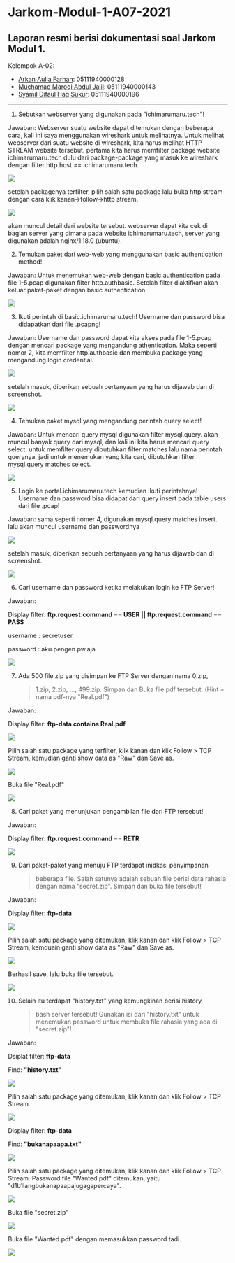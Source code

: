 # Jarkom-Modul-1-A07-2021
Laporan resmi berisi dokumentasi soal Jarkom Modul 1.
---
Kelompok A-02:
- [Arkan Aulia Farhan](): 05111940000128
- [Muchamad Maroqi Abdul Jalil](https://github.com/maroqijalil): 05111940000143
- [Syamil Difaul Haq Sukur](https://github.com/Syamil28): 05111940000196
---

1.	Sebutkan webserver yang digunakan pada "ichimarumaru.tech"!

Jawaban: 
Webserver suatu website dapat ditemukan dengan beberapa cara, kali ini saya menggunakan wireshark untuk melihatnya. Untuk melihat webserver dari suatu website di wireshark, kita harus melihat HTTP STREAM website tersebut. pertama kita harus memfilter package website ichimarumaru.tech dulu dari package-package yang masuk ke wireshark dengan filter http.host == ichimarumaru.tech. 

![](./images/Picture1.png)

setelah packagenya terfilter, pilih salah satu package lalu buka http stream dengan cara klik kanan->follow->http stream. 

![](./images/Picture2.png)

akan muncul detail dari website tersebut. webserver dapat kita cek di bagian server yang dimana pada website ichimarumaru.tech, server yang digunakan adalah nginx/1.18.0 (ubuntu).


2.	Temukan paket dari web-web yang menggunakan basic authentication method!

Jawaban: 
Untuk menemukan web-web dengan basic authentication pada file 1-5.pcap digunakan filter http.authbasic. Setelah filter diaktifkan akan keluar paket-paket dengan basic authentication

![](./images/Picture3.png)


3.	Ikuti perintah di basic.ichimarumaru.tech! Username dan password bisa didapatkan dari file .pcapng!

Jawaban: 
Username dan password dapat kita akses pada file 1-5.pcap dengan mencari package yang mengandung athentication. Maka seperti nomor 2, kita memfilter http.authbasic dan membuka package yang mengandung login credential.

![](./images/Picture4.png)

setelah masuk, diberikan sebuah pertanyaan yang harus dijawab dan di screenshot.

![](./images/Picture5.png)


4.	Temukan paket mysql yang mengandung perintah query select!

Jawaban: 
Untuk mencari query mysql digunakan filter mysql.query. akan muncul banyak query dari mysql, dan kali ini kita harus mencari query select. untuk memfilter query dibutuhkan filter matches lalu nama perintah querynya. jadi untuk menemukan yang kita cari, dibutuhkan filter mysql.query matches select.

![](./images/Picture6.png)
 

5.	Login ke portal.ichimarumaru.tech kemudian ikuti perintahnya! Username dan password bisa didapat dari query insert pada table users dari file .pcap!

Jawaban: 
sama seperti nomer 4, digunakan mysql.query matches insert. lalu akan muncul username dan passwordnya

![](./images/Picture7.png)

setelah masuk, diberikan sebuah pertanyaan yang harus dijawab dan di screenshot.

![](./images/Picture8.png)


6.  Cari username dan password ketika melakukan login ke FTP Server!

Jawaban:

Display filter: **ftp.request.command == USER \|\| ftp.request.command
== PASS**

username : secretuser

password : aku.pengen.pw.aja

![](./images/image11.png)

7.  Ada 500 file zip yang disimpan ke FTP Server dengan nama 0.zip,
    > 1.zip, 2.zip, \..., 499.zip. Simpan dan Buka file pdf tersebut.
    > (Hint = nama pdf-nya \"Real.pdf\")

Jawaban:

Display filter: **ftp-data contains Real.pdf**

![](./images/image9.png)

Pilih salah satu package yang terfilter, klik kanan dan klik Follow \>
TCP Stream, kemudian ganti show data as "Raw" dan Save as.

![](./images/image18.png)

Buka file "Real.pdf"

![](./images/image12.png)

8.  Cari paket yang menunjukan pengambilan file dari FTP tersebut!

Jawaban:

Display filter: **ftp.request.command == RETR**

![](./images/image6.png)

9.  Dari paket-paket yang menuju FTP terdapat inidkasi penyimpanan
    > beberapa file. Salah satunya adalah sebuah file berisi data
    > rahasia dengan nama \"secret.zip\". Simpan dan buka file tersebut!

Jawaban:

Display filter: **ftp-data**

![](./images/image23.png)

Pilih salah satu package yang ditemukan, klik kanan dan klik Follow \>
TCP Stream, kemduain ganti show data as "Raw" dan Save as.

![](./images/image8.png)

Berhasil save, lalu buka file tersebut.

![](./images/image3.png)

10. Selain itu terdapat \"history.txt\" yang kemungkinan berisi history
    > bash server tersebut! Gunakan isi dari \"history.txt\" untuk
    > menemukan password untuk membuka file rahasia yang ada di
    > \"secret.zip\"!

Jawaban:

Dsiplat filter: **ftp-data**

Find: **"history.txt"**

![](./images/image25.png)

Pilih salah satu package yang ditemukan, klik kanan dan klik Follow \>
TCP Stream.

![](./images/image24.png)

Display filter: **ftp-data**

Find: **"bukanapaapa.txt"**

![](./images/image26.png)

Pilih salah satu package yang ditemukan, klik kanan dan klik Follow \>
TCP Stream. Password file "Wanted.pdf" ditemukan, yaitu
"d1b1langbukanapaapajugagapercaya".

![](./images/image4.png)

Buka file "secret.zip"

![](./images/image22.png)

Buka file "Wanted.pdf" dengan memasukkan password tadi.

![](./images/image20.png)
